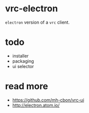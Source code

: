 # vrc-electron

`electron` version of a `vrc` client.



# todo

- installer
- packaging
- ui selector

# read more
- https://github.com/mh-cbon/vrc-ui
- http://electron.atom.io/
